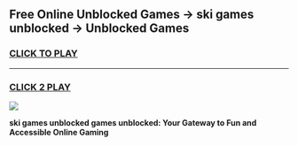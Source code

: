 
## Free Online Unblocked Games → ski games unblocked → Unblocked Games
<h3>
<a href="https://premium.freeplayer.one?title=ski_games_unblocked&ref=21F">CLICK TO PLAY</a></h3>
<hr>

<h3>
<a href="https://premium.freeplayer.one?title=ski_games_unblocked&ref=21F">CLICK 2 PLAY</a>
  
</h3>

<a href="https://premium.freeplayer.one?title=ski_games_unblocked&ref=21F/"><img src="https://clearcache.store/games.png"></a>


**ski games unblocked games unblocked: Your Gateway to Fun and Accessible Online Gaming**
